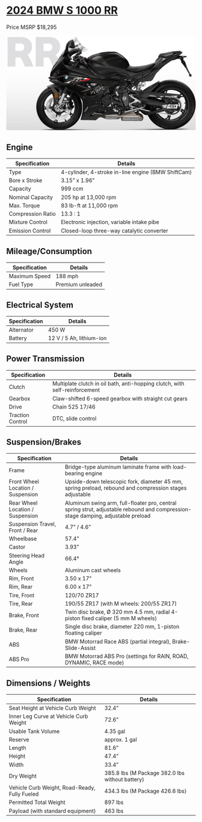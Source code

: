 <!-- C:\Users\razer\Desktop\walkerrh.github.io\SCROLLS_FOLDER\MOTORSPORTS\1000CC\BMW-S-1000-RR.md -->




# [2024 BMW S 1000 RR](https://www.bmwmotorcycles.com/en/models/sport/s1000rr.html)

Price MSRP $18,295

![](/assets/supersport/bmw_s_1000_rr.png)

## Engine

| Specification         | Details                                                   |
|-----------------------|-----------------------------------------------------------|
| Type                  | 4-cylinder, 4-stroke in-line engine (BMW ShiftCam)        |
| Bore x Stroke         | 3.15” x 1.96”                                             |
| Capacity              | 999 ccm                                                   |
| Nominal Capacity      | 205 hp at 13,000 rpm                                      |
| Max. Torque           | 83 lb-ft at 11,000 rpm                                    |
| Compression Ratio     | 13.3 : 1                                                  |
| Mixture Control       | Electronic injection, variable intake pibe                |
| Emission Control      | Closed-loop three-way catalytic converter                 |

## Mileage/Consumption

| Specification         | Details                                                   |
|-----------------------|-----------------------------------------------------------|
| Maximum Speed         | 188 mph                                                   |
| Fuel Type             | Premium unleaded                                          |

## Electrical System

| Specification         | Details                                                   |
|-----------------------|-----------------------------------------------------------|
| Alternator            | 450 W                                                     |
| Battery               | 12 V / 5 Ah, lithium-ion                                  |

## Power Transmission

| Specification         | Details                                                   |
|-----------------------|-----------------------------------------------------------|
| Clutch                | Multiplate clutch in oil bath, anti-hopping clutch, with self-reinforcement |
| Gearbox               | Claw-shifted 6-speed gearbox with straight cut gears      |
| Drive                 | Chain 525 17/46                                           |
| Traction Control      | DTC, slide control                                        |

## Suspension/Brakes

| Specification                        | Details                                                   |
|--------------------------------------|-----------------------------------------------------------|
| Frame                                | Bridge-type aluminum laminate frame with load-bearing engine |
| Front Wheel Location / Suspension    | Upside-down telescopic fork, diameter 45 mm, spring preload, rebound and compression stages adjustable |
| Rear Wheel Location / Suspension     | Aluminum swing arm, full-floater pro, central spring strut, adjustable rebound and compression-stage damping, adjustable preload |
| Suspension Travel, Front / Rear      | 4.7” / 4.6”                                               |
| Wheelbase                            | 57.4”                                                     |
| Castor                               | 3.93”                                                     |
| Steering Head Angle                  | 66.4°                                                     |
| Wheels                               | Aluminum cast wheels                                      |
| Rim, Front                           | 3.50 x 17"                                                |
| Rim, Rear                            | 6.00 x 17"                                                |
| Tire, Front                          | 120/70 ZR17                                               |
| Tire, Rear                           | 190/55 ZR17 (with M wheels: 200/55 ZR17)                  |
| Brake, Front                         | Twin disc brake, Ø 320 mm 4.5 mm, radial 4-piston fixed caliper (5 mm M wheels) |
| Brake, Rear                          | Single disc brake, diameter 220 mm, 1-piston floating caliper |
| ABS                                  | BMW Motorrad Race ABS (partial integral), Brake-Slide-Assist |
| ABS Pro                              | BMW Motorrad ABS Pro (settings for RAIN, ROAD, DYNAMIC, RACE mode) |

## Dimensions / Weights

| Specification                        | Details                                                   |
|--------------------------------------|-----------------------------------------------------------|
| Seat Height at Vehicle Curb Weight   | 32.4”                                                     |
| Inner Leg Curve at Vehicle Curb Weight | 72.6”                                                   |
| Usable Tank Volume                   | 4.35 gal                                                  |
| Reserve                              | approx. 1 gal                                             |
| Length                               | 81.6"                                                     |
| Height                               | 47.4”                                                     |
| Width                                | 33.4”                                                     |
| Dry Weight                           | 385.8 lbs (M Package 382.0 lbs without battery)           |
| Vehicle Curb Weight, Road-Ready, Fully Fueled | 434.3 lbs (M Package 426.6 lbs)                     |
| Permitted Total Weight               | 897 lbs                                                   |
| Payload (with standard equipment)    | 463 lbs                                                   |
